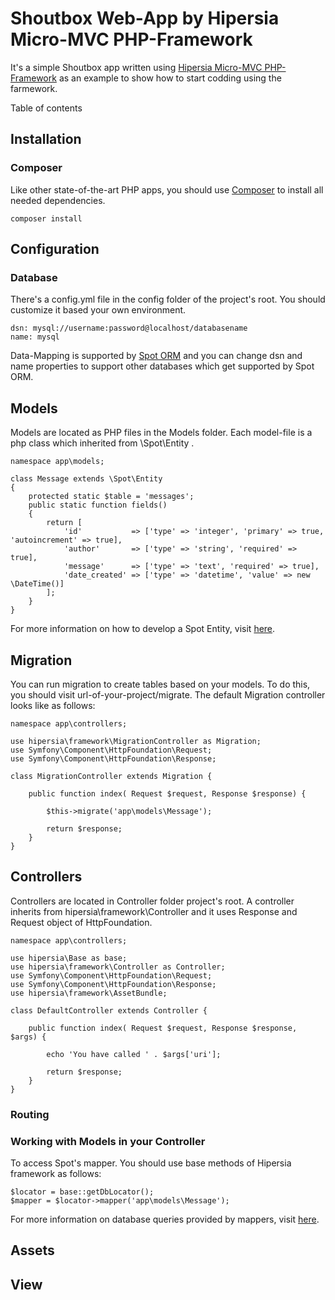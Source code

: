 # Shoutbox Web-App by Hipersia Micro-MVC PHP-Framework

It's a simple Shoutbox app written using [Hipersia Micro-MVC PHP-Framework](https://github.com/Amirhb/hipersia "Hipersia Micro-MVC PHP-Framework") as an example to show how to start codding using the farmework.

Table of contents

## Installation

### Composer
Like other state-of-the-art PHP apps, you should use [Composer](https://getcomposer.org/download/ "Composer") to install all needed dependencies.
```
composer install
```
## Configuration
### Database
There's a config.yml file in the config folder of the project's root. You should customize it based your own environment.
```
dsn: mysql://username:password@localhost/databasename
name: mysql
```
Data-Mapping is supported by [Spot ORM](http://phpdatamapper.com "Spot ORM") and you can change dsn and name properties to support other databases which get supported by Spot ORM.
## Models
Models are located as PHP files in the Models folder. Each model-file is a php class which inherited from \Spot\Entity .
```
namespace app\models;

class Message extends \Spot\Entity
{
    protected static $table = 'messages';
    public static function fields()
    {
        return [
            'id'           => ['type' => 'integer', 'primary' => true, 'autoincrement' => true],
            'author'       => ['type' => 'string', 'required' => true],
            'message'      => ['type' => 'text', 'required' => true],
            'date_created' => ['type' => 'datetime', 'value' => new \DateTime()]
        ];
    }
}
```
For more information on how to develop a Spot Entity, visit [here](http://phpdatamapper.com/docs/entities/ "Working With Entities").
## Migration
You can run migration to create tables based on your models. To do this, you should visit url-of-your-project/migrate.
The default Migration controller looks like as follows:
```
namespace app\controllers;

use hipersia\framework\MigrationController as Migration;
use Symfony\Component\HttpFoundation\Request;
use Symfony\Component\HttpFoundation\Response;

class MigrationController extends Migration {

    public function index( Request $request, Response $response) {

        $this->migrate('app\models\Message');

        return $response;
    }
}
```
## Controllers
Controllers are located in Controller folder project's root. A controller inherits from hipersia\framework\Controller and it uses Response and Request object of HttpFoundation.
```
namespace app\controllers;

use hipersia\Base as base;
use hipersia\framework\Controller as Controller;
use Symfony\Component\HttpFoundation\Request;
use Symfony\Component\HttpFoundation\Response;
use hipersia\framework\AssetBundle;

class DefaultController extends Controller {

    public function index( Request $request, Response $response, $args) {

        echo 'You have called ' . $args['uri'];

        return $response;
    }
}
```
### Routing
### Working with Models in your Controller
To access Spot's mapper. You should use base methods of Hipersia framework as follows:
```
$locator = base::getDbLocator();
$mapper = $locator->mapper('app\models\Message');
```
For more information on database queries provided by mappers, visit [here](http://phpdatamapper.com/docs/queries "Queries With Spot").

## Assets
## View